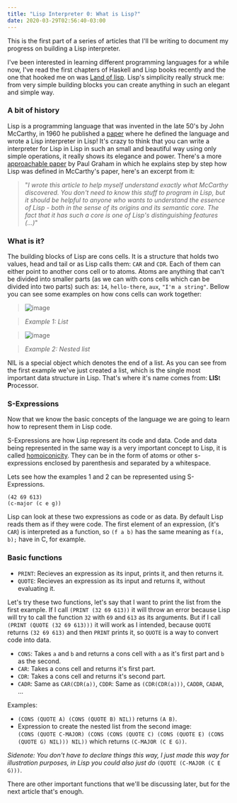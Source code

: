 ```yaml
---
title: "Lisp Interpreter 0: What is Lisp?"
date: 2020-03-29T02:56:40-03:00
---
```


This is the first part of a series of articles that I'll be writing to document
my progress on building a Lisp interpreter.  

I've been interested in learning different programming languages for a while now, I've read the
first chapters of Haskell and Lisp books recently and the one that hooked me on was [Land
of lisp](http://landoflisp.com/). Lisp's simplicity really struck me: from very
simple building blocks you can create anything in such an elegant and simple way.

### A bit of history

Lisp is a programming language that was invented in the late 50's by John McCarthy, in 1960 he published a
[paper](http://www-formal.stanford.edu/jmc/recursive.html) where he defined the
language and wrote a Lisp interpreter in Lisp! It's crazy to think that you can
write a interpreter for Lisp in Lisp in such an small and beautiful way using only simple
operations, it really shows its elegance and power. There's a more [approachable
paper](http://www.paulgraham.com/rootsoflisp.html) by Paul Graham in which he
explains step by step how Lisp was defined in McCarthy's paper, here's an
excerpt from it:
>  "_I wrote this article to help myself understand exactly what McCarthy
> discovered. You don't need to know this stuff to program in Lisp, but it
> should be helpful to anyone who wants to understand the essence of Lisp - both
> in the sense of its origins and its semantic core. The fact that it has such a
> core is one of Lisp's distinguishing features (...)_"

### What is it?

The building blocks of Lisp are cons cells. It is a structure that holds two
values, head and tail or as Lisp calls them: `CAR` and `CDR`. Each of them can
either point to another cons cell or to atoms. Atoms are anything that can't be
divided into smaller parts (as we can with cons cells which can be divided into
two parts) such as: `14`, `hello-there`,
`aux`, `"I'm a string"`.
Bellow you can see some examples on how cons cells can work together:  

> ![image](/img/cons-cell-0.png)  

> _Example 1: List_

> ![image](/img/cons-cell-1.jpg)  


> _Example 2: Nested list_


NIL is a special object which denotes the end of a list. As you can see from the first example we've just created a list, which is the
single most important data structure in Lisp. That's where it's name comes from:
**LIS**t **P**rocessor.

### S-Expressions

Now that we know the basic concepts of the language we are going to learn how to
represent them in Lisp code.  

S-Expressions are how Lisp represent its code and data. Code and data being
represented in the same way is a very important concept to Lisp, it is called
[homoiconicity](https://en.wikipedia.org/wiki/Homoiconicity). They can be in the form of atoms or other s-expressions enclosed by
parenthesis and separated by a whitespace.

Lets see how the examples 1 and 2 can be represented using S-Expressions.  

    (42 69 613)
    (c-major (c e g))

Lisp can look at these two expressions as code or as data. By default Lisp reads
them as if they were code. The first element of an expression, (it's `CAR`)
is interpreted as a function, so `(f a b)` has the same meaning as `f(a, b);`
have in C, for example.

### Basic functions

* `PRINT`: Recieves an expression as its input, prints it, and then returns it.  
* `QUOTE`: Recieves an expression as its input and returns it, without evaluating
it.  

Let's try these two functions, let's say that I want to print the list from the
first example. If I call `(PRINT (32 69 613))` it will throw an error because
Lisp will try to call the function `32` with `69` and `613` as its arguments.
But if I call `(PRINT (QUOTE (32 69 613)))` it will work as I intended,
because `QUOTE` returns `(32 69 613)` and then `PRINT` prints it, so `QUOTE` is
a way to convert code into data.  

* `CONS`: Takes `a` and `b` and returns a cons cell with `a` as it's first part and
`b` as the second.
* `CAR`: Takes a cons cell and returns it's first part.  
* `CDR`: Takes a cons cell and returns it's second part.  
* `CADR`: Same as `CAR(CDR(a))`, `CDDR`: Same as `(CDR(CDR(a)))`, `CADDR`,
  `CADAR`, ...

Examples: 

* `(CONS (QUOTE A) (CONS (QUOTE B) NIL))` returns `(A B)`.  
* Expression to create the nested list from the second image:  
`(CONS (QUOTE C-MAJOR) (CONS (CONS (QUOTE C) (CONS (QUOTE E) (CONS (QUOTE G)
NIL))) NIL))` which returns `(C-MAJOR (C E G))`. 

_Sidenote: You don't have to declare things this way, I just made this way for
illustration purposes, in Lisp you could also just do_ `(QUOTE (C-MAJOR (C E
G)))`.  

There are other important functions that we'll be discussing later, but for the
next article that's enough.

